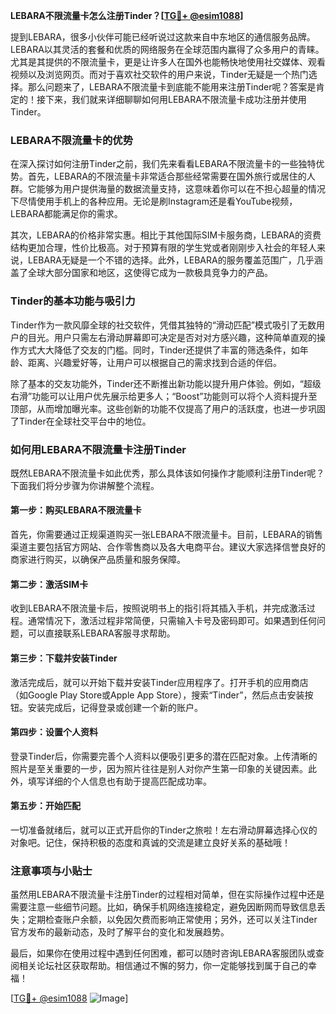 **LEBARA不限流量卡怎么注册Tinder？[[TG💪+ @esim1088](https://t.me/s/esim1088)]**

提到LEBARA，很多小伙伴可能已经听说过这款来自中东地区的通信服务品牌。LEBARA以其灵活的套餐和优质的网络服务在全球范围内赢得了众多用户的青睐。尤其是其提供的不限流量卡，更是让许多人在国外也能畅快地使用社交媒体、观看视频以及浏览网页。而对于喜欢社交软件的用户来说，Tinder无疑是一个热门选择。那么问题来了，LEBARA不限流量卡到底能不能用来注册Tinder呢？答案是肯定的！接下来，我们就来详细聊聊如何用LEBARA不限流量卡成功注册并使用Tinder。

### LEBARA不限流量卡的优势

在深入探讨如何注册Tinder之前，我们先来看看LEBARA不限流量卡的一些独特优势。首先，LEBARA的不限流量卡非常适合那些经常需要在国外旅行或居住的人群。它能够为用户提供海量的数据流量支持，这意味着你可以在不担心超量的情况下尽情使用手机上的各种应用。无论是刷Instagram还是看YouTube视频，LEBARA都能满足你的需求。

其次，LEBARA的价格非常实惠。相比于其他国际SIM卡服务商，LEBARA的资费结构更加合理，性价比极高。对于预算有限的学生党或者刚刚步入社会的年轻人来说，LEBARA无疑是一个不错的选择。此外，LEBARA的服务覆盖范围广，几乎涵盖了全球大部分国家和地区，这使得它成为一款极具竞争力的产品。

### Tinder的基本功能与吸引力

Tinder作为一款风靡全球的社交软件，凭借其独特的“滑动匹配”模式吸引了无数用户的目光。用户只需左右滑动屏幕即可决定是否对对方感兴趣，这种简单直观的操作方式大大降低了交友的门槛。同时，Tinder还提供了丰富的筛选条件，如年龄、距离、兴趣爱好等，让用户可以根据自己的需求找到合适的伴侣。

除了基本的交友功能外，Tinder还不断推出新功能以提升用户体验。例如，“超级右滑”功能可以让用户优先展示给更多人；“Boost”功能则可以将个人资料提升至顶部，从而增加曝光率。这些创新的功能不仅提高了用户的活跃度，也进一步巩固了Tinder在全球社交平台中的地位。

### 如何用LEBARA不限流量卡注册Tinder

既然LEBARA不限流量卡如此优秀，那么具体该如何操作才能顺利注册Tinder呢？下面我们将分步骤为你讲解整个流程。

#### 第一步：购买LEBARA不限流量卡

首先，你需要通过正规渠道购买一张LEBARA不限流量卡。目前，LEBARA的销售渠道主要包括官方网站、合作零售商以及各大电商平台。建议大家选择信誉良好的商家进行购买，以确保产品质量和服务保障。

#### 第二步：激活SIM卡

收到LEBARA不限流量卡后，按照说明书上的指引将其插入手机，并完成激活过程。通常情况下，激活过程非常简便，只需输入卡号及密码即可。如果遇到任何问题，可以直接联系LEBARA客服寻求帮助。

#### 第三步：下载并安装Tinder

激活完成后，就可以开始下载并安装Tinder应用程序了。打开手机的应用商店（如Google Play Store或Apple App Store），搜索“Tinder”，然后点击安装按钮。安装完成后，记得登录或创建一个新的账户。

#### 第四步：设置个人资料

登录Tinder后，你需要完善个人资料以便吸引更多的潜在匹配对象。上传清晰的照片是至关重要的一步，因为照片往往是别人对你产生第一印象的关键因素。此外，填写详细的个人信息也有助于提高匹配成功率。

#### 第五步：开始匹配

一切准备就绪后，就可以正式开启你的Tinder之旅啦！左右滑动屏幕选择心仪的对象吧。记住，保持积极的态度和真诚的交流是建立良好关系的基础哦！

### 注意事项与小贴士

虽然用LEBARA不限流量卡注册Tinder的过程相对简单，但在实际操作过程中还是需要注意一些细节问题。比如，确保手机网络连接稳定，避免因断网而导致信息丢失；定期检查账户余额，以免因欠费而影响正常使用；另外，还可以关注Tinder官方发布的最新动态，及时了解平台的变化和发展趋势。

最后，如果你在使用过程中遇到任何困难，都可以随时咨询LEBARA客服团队或查阅相关论坛社区获取帮助。相信通过不懈的努力，你一定能够找到属于自己的幸福！

[[TG💪+ @esim1088](https://t.me/s/esim1088) ![Image](https://i.postimg.cc/4NQfJmqS/Snipaste-2025-05-13-00-14-12.png)]